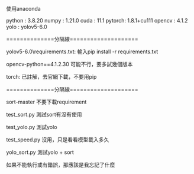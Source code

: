 使用anaconda

python : 3.8.20
numpy  : 1.21.0
cuda   : 11.1
pytorch: 1.8.1+cu111
opencv : 4.1.2
yolo   : yolov5-6.0 

==============分隔線====================

yolov5-6.0\requirements.txt:
輸入pip install -r requirements.txt

opencv-python==4.1.2.30
可能不行，要多試幾個版本

torch: 已註解，去官網下載，不要用pip

==============分隔線====================


sort-master
不要下載requirement

test_sort.py
測試sort有沒有使用

test_yolo.py
測試yolo

test_speed.py
沒用，只是看看模型載入多久

yolo_sort.py
測試yolo + sort

如果不能執行或有錯誤，那應該是我忘記了什麼
